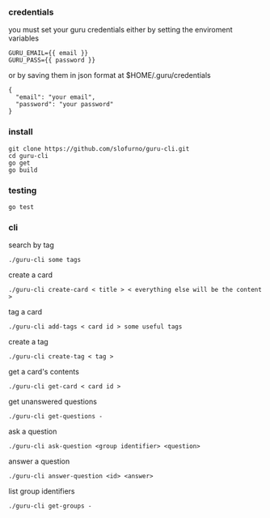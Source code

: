 ### credentials

you must set your guru credentials either by setting the enviroment variables

```
GURU_EMAIL={{ email }}
GURU_PASS={{ password }}
```

or by saving them in json format at $HOME/.guru/credentials

```
{
  "email": "your email",
  "password": "your password"
}
```

### install
```
git clone https://github.com/slofurno/guru-cli.git
cd guru-cli
go get
go build
```

### testing

```
go test
```

### cli
search by tag

```
./guru-cli some tags
```

create a card

```
./guru-cli create-card < title > < everything else will be the content >
```

tag a card

```
./guru-cli add-tags < card id > some useful tags
```

create a tag

```
./guru-cli create-tag < tag >
```

get a card's contents

```
./guru-cli get-card < card id >
```

get unanswered questions

```
./guru-cli get-questions -
```

ask a question

```
./guru-cli ask-question <group identifier> <question>
```

answer a question

```
./guru-cli answer-question <id> <answer>
```

list group identifiers

```
./guru-cli get-groups -
```

